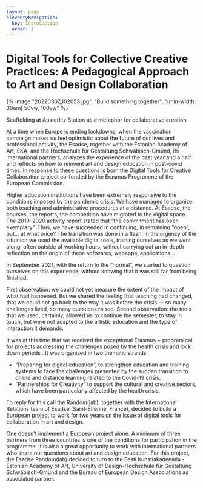```yaml
---
layout: page
eleventyNavigation:
  key: Introduction
  order: 1
---
```


# Digital Tools for Collective Creative Practices: A Pedagogical Approach to Art and Design Collaboration

{% image "20220307_102053.jpg", "Build something together", "(min-width: 30em) 50vw, 100vw" %}
<figcaption>Scaffolding at Austerlitz Station as a metaphor for collaborative creation</figcaption>

At a time when Europe is ending lockdowns, when the vaccination campaign makes us feel optimistic about the future of our lives and professional activity, the Esadse, together with the Estonian Academy of Art, EKA, and the Hochschule für Gestaltung Schwäbisch-Gmünd, its international partners, analyzes the experience of the past year and a half and reflects on how to reinvent art and design education in post-covid times. In response to these questions is born the Digital Tools for Creative Collaboration project co-funded by the Erasmus Programme of the European Commission.

Higher education institutions have been extremely responsive to the conditions imposed by the pandemic crisis. We have managed to organize both teaching and administrative procedures at a distance.  At Esadse, the courses, the reports, the competition have migrated to the digital space. The 2019–2020 activity report stated that “the commitment has been exemplary”. Thus, we have succeeded in continuing, in remaining “open”, but... at what price?  The transition was done in a flash, in the urgency of the situation we used the available digital tools, training ourselves as we went along, often outside of working hours, without carrying out an in-depth reflection on the origin of these softwares, webapps, applications... 

In September 2021, with the return to the “normal”, we started to question ourselves on this experience, without knowing that it was still far from being finished. 

First observation: we could not yet measure the extent of the impact of what had happened. But we shared the feeling that teaching had changed, that we could not go back to the way it was before the crisis — so many challenges lived, so many questions raised. Second observation: the tools that we used, certainly, allowed us to continue the semester, to stay in touch, but were not adapted to the artistic education and the type of interaction it demands. 

It was at this time that we received the exceptional Erasmus + program call for projects addressing the challenges posed by the health crisis and lock down periods . It was organized in two thematic strands:
* “Preparing for digital education”, to strengthen education and training systems to face the challenges presented by the sudden transition to online and distance learning related to the Covid-19 crisis.
* “Partnerships for Creativity” to support the cultural and creative sectors, which have been particularly affected by the health crisis. 

To reply for this call the Random(lab), together with the International Relations team of Esadse (Saint-Étienne, France), decided to build a European project to work for two years on the issue of digital tools for collaboration in art and design.

One doesn’t implement a European project alone. A minimum of three partners from three countries is one of the conditions for participation in the programme. It is also a great opportunity to work with international partners who share our questions about art and design education. For this project, the Esadse Random(lab) decided to turn to the Eesti Kunstiakadeemia - Estonian Academy of Art, University of Design-Hochschule für Gestaltung Schwäbisch-Gmünd and the Bureau of European Design Associations as associated partner. 

